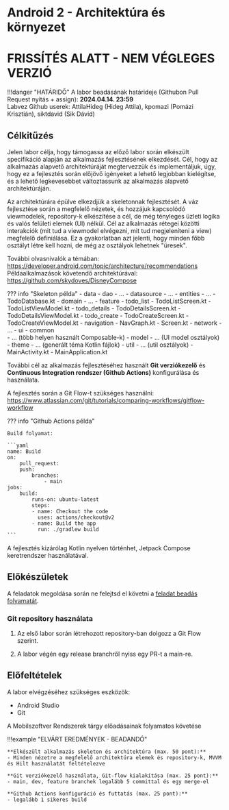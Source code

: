 # Android 2 - Architektúra és környezet

# FRISSÍTÉS ALATT - NEM VÉGLEGES VERZIÓ

!!!danger "HATÁRIDŐ"
	A labor beadásának határideje (Githubon Pull Request nyitás + assign): **2024.04.14. 23:59**  
    Labvez Github userek: AttilaHideg (Hideg Attila), kpomazi (Pomázi Krisztián), siktdavid (Sik Dávid)

## Célkitűzés

Jelen labor célja, hogy támogassa az előző labor során elkészült specifikáció alapján az alkalmazás fejlesztésének elkezdését. Cél, hogy az alkalmazás alapvető architektúráját megtervezzük és implementáljuk, úgy, hogy ez a fejlesztés során előjövő igényeket a lehető legjobban kielégítse, és a lehető legkevesebbet változtassunk az alkalmazás alapvető architektúráján. 

Az architektúrára épülve elkezdjük a skeletonnak fejlesztését. A váz fejlesztése során a megfelelő nézetek, és hozzájuk kapcsolódó viewmodelek, repository-k elkészítése a cél, de még tényleges üzleti logika és valós felületi elemek (UI) nélkül. Cél az alkalmazás rétegei közötti interakciók (mit tud a viewmodel elvégezni, mit tud megjeleníteni a view) megfelelő definiálása. 
Ez a gyakorlatban azt jelenti, hogy minden főbb osztályt létre kell hozni, de még az osztályok lehetnek "üresek".

További olvasnivalók a témában:
https://developer.android.com/topic/architecture/recommendations  
Példaalkalmazások követendő architektúrával:  
https://github.com/skydoves/DisneyCompose

??? info "Skeleton példa"
        - data
            - dao
                - ...
            - datasource
                - ...
            - entities
                - ...
            - TodoDatabase.kt
        - domain
            - ...
        - feature
            - todo_list
                - TodoListScreen.kt
                - TodoListViewModel.kt
            - todo_details
                - TodoDetailsScreen.kt
                - TodoDetailsViewModel.kt
            - todo_create
                - TodoCreateScreen.kt
                - TodoCreateViewModel.kt
        - navigation
            - NavGraph.kt
            - Screen.kt
        - network
            - ...
        - ui
            - common   
                - ... (több helyen használt Composable-k)
            - model
                - ... (UI model osztályok)
            - theme 
                - ... (generált téma Kotlin fájlok)
            - util
                - ... (util osztályok)
        - MainActivity.kt
        - MainApplication.kt

További cél az alkalmazás fejlesztéséhez használt **Git verziókezelő** és **Continuous Integration rendszer (Github Actions)** konfigurálása és használata.   

A fejlesztés során a Git Flow-t szükséges használni:  
https://www.atlassian.com/git/tutorials/comparing-workflows/gitflow-workflow

??? info "Github Actions példa"

    Build folyamat:

    ```yaml
    name: Build
    on:
        pull_request:
        push:
            branches:
                - main
    jobs:
        build:
            runs-on: ubuntu-latest
            steps:
            - name: Checkout the code
              uses: actions/checkout@v2
            - name: Build the app
              run: ./gradlew build
    ```

A fejlesztés kizárólag Kotlin nyelven történhet, Jetpack Compose keretrendszer használatával.


## Előkészületek

A feladatok megoldása során ne felejtsd el követni a [feladat beadás folyamatát](../../tudnivalok/github/GitHub.md).

### Git repository használata

1. Az első labor során létrehozott repository-ban dolgozz a Git Flow szerint.

2. A labor végén egy release branchről nyiss egy PR-t a main-re.

## Előfeltételek 

A labor elvégzéséhez szükséges eszközök: 

- Android Studio
- Git

A Mobilszoftver Rendszerek tárgy előadásainak folyamatos követése 

!!!example "ELVÁRT EREDMÉNYEK - BEADANDÓ" 

    **Elkészült alkalmazás skeleton és architektúra (max. 50 pont):**  
    - Minden nézetre a megfelelő architektúra elemek és repository-k, MVVM és Hilt használatát feltételezve  

    **Git verziókezelő használata, Git-flow kialakítása (max. 25 pont):**  
    - main, dev, feature branchek legalább 5 committal és egy merge-el

    **Github Actions konfiguráció és futtatás (max. 25 pont):**  
    - legalább 1 sikeres build 